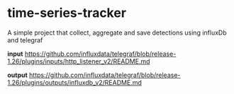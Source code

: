 # time-series-tracker
A simple project that collect, aggregate and save detections using influxDb and telegraf

**input**
https://github.com/influxdata/telegraf/blob/release-1.26/plugins/inputs/http_listener_v2/README.md

**output**
https://github.com/influxdata/telegraf/blob/release-1.26/plugins/outputs/influxdb_v2/README.md
